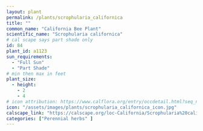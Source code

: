 ```yaml
---
layout: plant                                                              
permalink: /plants/scrophularia_californica
title: ""
common_name: "California Bee Plant"
scientific_name: "Scrophularia californica"
# cal scape says part shade only
id: 84
plant_id: a1123
sun_requirements:
  - "Full Sun"
  - "Part Shade"
# min then max in feet
plant_size:
  - height: 
    - 2
    - 4
# icon attribution: https://www.calflora.org/entry/occdetail.html?seq_num=mu297 
icon: "/assets/images/plants/scrophularia_californica_icon.jpg" 
calscape_link: "https://calscape.org/loc-California/Scrophularia%20californica%20(Bee%20Plant)"
categories: ["Perennial herbs" ]
---
```



